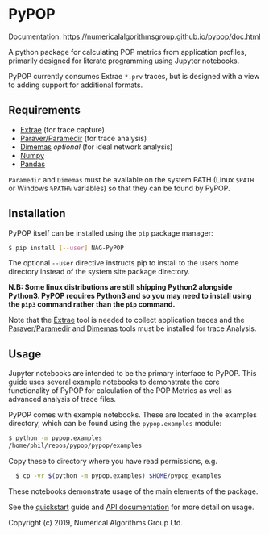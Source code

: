 # PyPOP

Documentation: https://numericalalgorithmsgroup.github.io/pypop/doc.html

A python package for calculating POP metrics from application profiles, primarily designed for
literate programming using Jupyter notebooks.

PyPOP currently consumes Extrae `*.prv` traces, but is designed with a view to adding support for
additional formats.

## Requirements

  * [Extrae] (for trace capture)
  * [Paraver/Paramedir] (for trace analysis)
  * [Dimemas] *optional* (for ideal network analysis)
  * [Numpy]
  * [Pandas]

[Extrae]: https://tools.bsc.es/extrae
[Paraver/Paramedir]: https://tools.bsc.es/paraver#batchprocessing
[Dimemas]: https://tools.bsc.es/dimemas
[Numpy]: https://numpy.org/
[Pandas]: https://pandas.pydata.org/


``Paramedir`` and ``Dimemas`` must be available on the system PATH (Linux ``$PATH`` or Windows
``%PATH%`` variables) so that they can be found by PyPOP.

## Installation

PyPOP itself can be installed using the `pip` package manager:

```bash
$ pip install [--user] NAG-PyPOP
```

The optional `--user` directive instructs pip to install to the users home directory instead of the
system site package directory.

**N.B: Some linux distributions are still shipping Python2 alongside Python3. PyPOP requires
Python3 and so you may need to install using the `pip3` command rather than the `pip` command.**

Note that the [Extrae] tool is needed to collect application traces and the [Paraver/Paramedir] and
[Dimemas] tools must be installed for trace Analysis.

## Usage

Jupyter notebooks are intended to be the primary interface to PyPOP.  This guide uses several
example notebooks to demonstrate the core functionality of PyPOP for calculation of the POP Metrics
as well as advanced analysis of trace files.

PyPOP comes with example notebooks. These are located in the examples directory, which can be
found using the `pypop.examples` module:

```bash
$ python -m pypop.examples
/home/phil/repos/pypop/pypop/examples
```

Copy these to directory where you have read permissions, e.g.

```bash
  $ cp -vr $(python -m pypop.examples) $HOME/pypop_examples
```

These notebooks demonstrate usage of the main elements of the package.

See the [quickstart] guide and [API documentation] for more detail on usage.

[quickstart]: https://numericalalgorithmsgroup.github.io/pypop/quickstart.html
[API documentation]: https://numericalalgorithmsgroup.github.io/pypop/api/pypop.html

Copyright (c) 2019, Numerical Algorithms Group Ltd.
